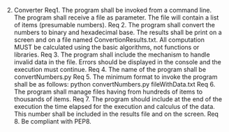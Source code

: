 2. Converter
Req1. The program shall be invoked from a command line. The program shall receive a file as parameter. The file will contain a list of items (presumable numbers).
Req 2. The program shall convert the numbers to binary and hexadecimal base. The results shall be print on a screen and on a file named ConvertionResults.txt.
All computation MUST be calculated using the basic algorithms, not functions or libraries.
Req 3. The program shall include the mechanism to handle invalid data in the file. Errors should be displayed in the console and the execution must continue.
Req 4. The name of the program shall be convertNumbers.py
Req 5. The minimum format to invoke the program shall be as follows:
python convertNumbers.py fileWithData.txt
Req 6. The program shall manage files having from hundreds of items to thousands of items.
Req 7. The program should include at the end of the execution the time elapsed for the execution and calculus of the data. This number shall be included in the results file and on the screen.
Req 8. Be compliant with PEP8.
